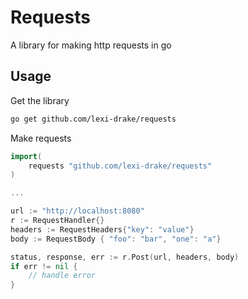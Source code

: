 # Requests #

A library for making http requests in go

## Usage ##

Get the library

```bash
go get github.com/lexi-drake/requests
```

Make requests

```go
import(
	requests "github.com/lexi-drake/requests"
)

...

url := "http://localhost:8080"
r := RequestHandler{}
headers := RequestHeaders{"key": "value"}
body := RequestBody { "foo": "bar", "one": "a"}

status, response, err := r.Post(url, headers, body)
if err != nil {
	// handle error
}
```
